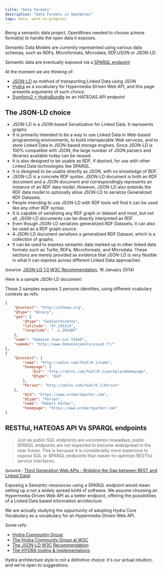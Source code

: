 ```yaml
---
title: "Data formats"
description: "Data Formats in OpenWines"
tags: data, work-in-progress
---
```


Being a semantic data project, OpenWines needed to choose a/more format(s) to handle the open data it exposes.

Semantic Data Models are currently represented using various data schemas, such as RDFa, Microformats, Microdata, RDF/JSON or JSON-LD.

Semantic data are eventually exposed via a [SPARQL endpoint](http://www.w3.org/wiki/SparqlEndpoints)

At the moment we are _thinking_ of:
- [JSON-LD](http://json-ld.org) as method of transporting Linked Data using JSON
- [Hydra](http://fr.slideshare.net/lanthaler/hydra-a-vocabulary-for-hypermediadriven-web-apis) as a vocabulary for Hypermedia-Driven Web API, and this page presents arguments of such choice.
- [Symfony2 + HydraBundle](https://github.com/lanthaler/HydraBundle) as an HATEOAS API endpoint


## The JSON-LD choice

- JSON-LD is a JSON-based Serialization for Linked Data. It represents graphs
- It is primarily intended to be a way to use Linked Data in Web-based programming environments, to build interoperable Web services, and to store Linked Data in JSON-based storage engines. Since JSON-LD is 100% compatible with JSON, the large number of JSON parsers and libraries available today can be reused.
- It is also designed to be usable as RDF, if desired, for use with other Linked Data technologies like SPARQL.
- It is designed to be usable directly as JSON, with no knowledge of RDF.
- JSON-LD is a concrete RDF syntax. JSON-LD document is both an RDF document and a JSON document and correspondingly represents an instance of an RDF data model. However, JSON-LD also extends the RDF data model to optionally allow JSON-LD to serialize Generalized RDF Datasets.
- People intending to use JSON-LD with RDF tools will find it can be used like any other RDF syntax.
- It is capable of serializing any RDF graph or dataset and most, but not all, JSON-LD documents can be directly interpreted as RDF.
- Even though JSON-LD serializes generalized RDF Datasets, it can also be used as a RDF graph source.
- A JSON-LD document serializes a generalized RDF Dataset, which is a collection of graphs.
- It can be used to express semantic data marked up in other linked data formats such as Turtle, RDFa, Microformats, and Microdata. These sections are merely provided as evidence that JSON-LD is very flexible in what it can express across different Linked Data approaches.

(source: [JSON-LD 1.0 W3C Recommendation](http://www.w3.org/TR/json-ld/), 16 January 2014)

Here is a sample JSON-LD document:

These 2 samples exposes 2 persons identities, using different vcabulary contexts as refs:

```json
{
    "@context": "http://schema.org",
    "@type": "Winery",
    "geo": {
        "@type": "GeoCoordinates",
        "latitude": "47.195314",
        "longitude": " -1.292487"
    },
    "name": "Domaine Jean-Luc VIAUD",
    "sameAs": "http://www.domainejeanlucviaud.fr/"
},
{
    "@context": {
        "name": "http://xmlns.com/foaf/0.1/name",
        "homepage": {
            "@id": "http://xmlns.com/foaf/0.1/workplaceHomepage",
            "@type": "@id"
        },
        "Person": "http://xmlns.com/foaf/0.1/Person"
    },
        "@id": "https://www.erobertparker.com",
        "@type": "Person",
        "name": "Robert Parker",
        "homepage": "https://www.erobertparker.com"
}
```


## RESTful, HATEOAS API Vs SPARQL endpoints

> Just as public SQL endpoints are uncommon nowadays, public SPARQL endpoints are not expected to become widespread in the near future.
> This is because it is considerably more expensive to expose SQL or SPARQL endpoints than easier-to-optimize RESTful service interfaces.

(source : [Third Generation Web APIs - Bridging the Gap between REST and Linked Data](http://www.markus-lanthaler.com/research/third-generation-web-apis-bridging-the-gap-between-rest-and-linked-data.pdf))

Exposing a Semantic ressources using a SPARQL endpoint would mean setting up a not a widely spread kinfd of software. We assume choosing an Hypermedia-Driven Web API as a better endpoint, offering the possibilities of a Linked Data based information architecture.

We are actually studying the opportunity of adopting Hydra Core Vocabulary as a vocabulary for an Hypermedia-Driven Web API.

Some refs:

- [Hydra Community Group](http://www.hydra-cg.com/)
- [The Hydra Community Group at W3C](https://www.w3.org/community/hydra/)
- [The JSON-LD W3C Recommendation](http://www.w3.org/TR/json-ld/)
- [The HYDRA tooling & implementations](http://www.hydra-cg.com/#tooling)

Hydra architecture style is not a definitive choice: it's our actual intuition, and we're open to suggestions.
